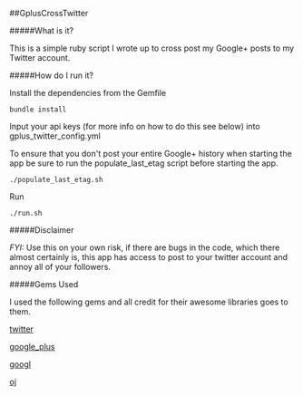 ##GplusCrossTwitter

#####What is it?

This is a simple ruby script I wrote up to cross post my Google+ posts to my Twitter account. 

 

#####How do I run it?

Install the dependencies from the Gemfile

    bundle install
    
Input your api keys (for more info on how to do this see below) into gplus_twitter_config.yml

To ensure that you don't post your entire Google+ history when starting the app be sure to run the populate_last_etag script before starting the app.
    
    ./populate_last_etag.sh

Run

    ./run.sh
    
    
#####Disclaimer

*FYI:* Use this on your own risk, if there are bugs in the code, which there almost certainly is, this app has access to post to your twitter account and annoy all of your followers.

#####Gems Used

I used the following gems and all credit for their awesome libraries goes to them.

[twitter](https://github.com/sferik/twitter)

[google_plus](https://github.com/seejohnrun/google_plus)

[googl](https://github.com/zigotto/googl)

[oj](https://github.com/ohler55/oj)
